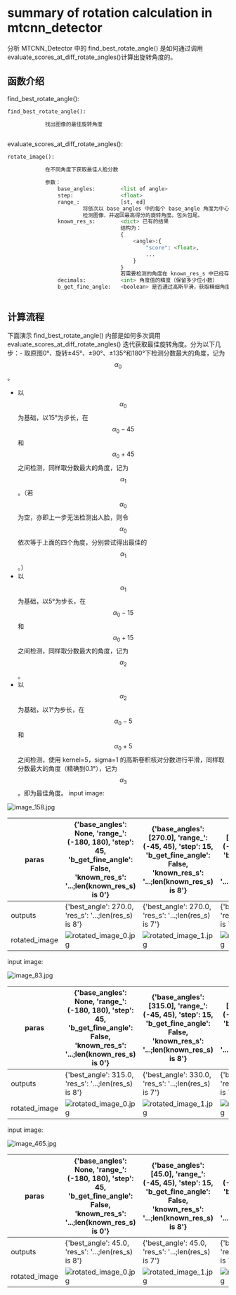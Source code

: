 # summary of rotation calculation in mtcnn_detector

分析 MTCNN_Detector 中的 find_best_rotate_angle() 是如何通过调用 evaluate_scores_at_diff_rotate_angles()计算出旋转角度的。

## 函数介绍

find_best_rotate_angle():

```python
find_best_rotate_angle():

            找出图像的最佳旋转角度
        
```

evaluate_scores_at_diff_rotate_angles():

```python
rotate_image():

            在不同角度下获取最佳人脸分数

            参数：
                base_angles:        <list of angle>
                step:               <float>
                range_:             [st, ed]
                        将依次以 base_angles 中的每个 base_angle 角度为中心，按照step的步长，在base_angle+range_[0]到range_+range[1]的范围内，
                        检测图像，并返回最高得分的旋转角度。包头包尾。
                known_res_s:        <dict> 已有的结果
                                    结构为：
                                    {
                                        <angle>:{
                                            "score": <float>,
                                            ...
                                        }
                                    }
                                    若需要检测的角度在 known_res_s 中已经存在，则直接返回其中的结果，实现加速。
                decimals:           <int> 角度值的精度（保留多少位小数）
                b_get_fine_angle:   <boolean> 是否通过高斯平滑，获取精细角度
        
```

## 计算流程

下面演示 find_best_rotate_angle() 内部是如何多次调用 evaluate_scores_at_diff_rotate_angles() 迭代获取最佳旋转角度。分为以下几步：- 取原图0°、旋转±45°、±90°、±135°和180°下检测分数最大的角度，记为$$\alpha_{0}$$。
- 以$$\alpha_{0}$$为基础，以15°为步长，在$$\alpha_{0}-45$$和$$\alpha_{0}+45$$之间检测，同样取分数最大的角度，记为$$\alpha_{1}$$。（若$$\alpha_{0}$$为空，亦即上一步无法检测出人脸，则令$$\alpha_{0}$$依次等于上面的四个角度，分别尝试得出最佳的$$\alpha_{1}$$。）
- 以$$\alpha_{1}$$为基础，以5°为步长，在$$\alpha_{0}-15$$和$$\alpha_{0}+15$$之间检测，同样取分数最大的角度，记为$$\alpha_{2}$$。
- 以$$\alpha_{2}$$为基础，以1°为步长，在$$\alpha_{0}-5$$和$$\alpha_{0}+5$$之间检测，使用 kernel=5，sigma=1 的高斯卷积核对分数进行平滑，同样取分数最大的角度（精确到0.1°），记为$$\alpha_{3}$$。即为最佳角度。
input image:

![image_158.jpg](plots/input_image/image_158.jpg)

| paras | {'base_angles': None, 'range_': (-180, 180), 'step': 45, 'b_get_fine_angle': False, 'known_res_s': '...;len(known_res_s) is 0'} | {'base_angles': [270.0], 'range_': (-45, 45), 'step': 15, 'b_get_fine_angle': False, 'known_res_s': '...;len(known_res_s) is 8'} | {'base_angles': [270.0], 'range_': (-15, 15), 'step': 5, 'b_get_fine_angle': False, 'known_res_s': '...;len(known_res_s) is 12'} | {'base_angles': [270.0], 'range_': (-5, 5), 'step': 1, 'b_get_fine_angle': True, 'known_res_s': '...;len(known_res_s) is 16'} |
| --- | --- | --- | --- | --- |
| outputs | {'best_angle': 270.0, 'res_s': '...;len(res_s) is 8'} | {'best_angle': 270.0, 'res_s': '...;len(res_s) is 7'} | {'best_angle': 270.0, 'res_s': '...;len(res_s) is 7'} | {'best_angle': 269.0, 'res_s': '...;len(res_s) is 11'} |
| rotated_image | ![rotated_image_0.jpg](plots/rotate_of_image_158.jpg/rotated_image_0.jpg) | ![rotated_image_1.jpg](plots/rotate_of_image_158.jpg/rotated_image_1.jpg) | ![rotated_image_2.jpg](plots/rotate_of_image_158.jpg/rotated_image_2.jpg) | ![rotated_image_3.jpg](plots/rotate_of_image_158.jpg/rotated_image_3.jpg) |


input image:

![image_83.jpg](plots/input_image/image_83.jpg)

| paras | {'base_angles': None, 'range_': (-180, 180), 'step': 45, 'b_get_fine_angle': False, 'known_res_s': '...;len(known_res_s) is 0'} | {'base_angles': [315.0], 'range_': (-45, 45), 'step': 15, 'b_get_fine_angle': False, 'known_res_s': '...;len(known_res_s) is 8'} | {'base_angles': [330.0], 'range_': (-15, 15), 'step': 5, 'b_get_fine_angle': False, 'known_res_s': '...;len(known_res_s) is 12'} | {'base_angles': [330.0], 'range_': (-5, 5), 'step': 1, 'b_get_fine_angle': True, 'known_res_s': '...;len(known_res_s) is 16'} |
| --- | --- | --- | --- | --- |
| outputs | {'best_angle': 315.0, 'res_s': '...;len(res_s) is 8'} | {'best_angle': 330.0, 'res_s': '...;len(res_s) is 7'} | {'best_angle': 330.0, 'res_s': '...;len(res_s) is 7'} | {'best_angle': 329.2, 'res_s': '...;len(res_s) is 11'} |
| rotated_image | ![rotated_image_0.jpg](plots/rotate_of_image_83.jpg/rotated_image_0.jpg) | ![rotated_image_1.jpg](plots/rotate_of_image_83.jpg/rotated_image_1.jpg) | ![rotated_image_2.jpg](plots/rotate_of_image_83.jpg/rotated_image_2.jpg) | ![rotated_image_3.jpg](plots/rotate_of_image_83.jpg/rotated_image_3.jpg) |


input image:

![image_465.jpg](plots/input_image/image_465.jpg)

| paras | {'base_angles': None, 'range_': (-180, 180), 'step': 45, 'b_get_fine_angle': False, 'known_res_s': '...;len(known_res_s) is 0'} | {'base_angles': [45.0], 'range_': (-45, 45), 'step': 15, 'b_get_fine_angle': False, 'known_res_s': '...;len(known_res_s) is 8'} | {'base_angles': [45.0], 'range_': (-15, 15), 'step': 5, 'b_get_fine_angle': False, 'known_res_s': '...;len(known_res_s) is 12'} | {'base_angles': [40.0], 'range_': (-5, 5), 'step': 1, 'b_get_fine_angle': True, 'known_res_s': '...;len(known_res_s) is 16'} |
| --- | --- | --- | --- | --- |
| outputs | {'best_angle': 45.0, 'res_s': '...;len(res_s) is 8'} | {'best_angle': 45.0, 'res_s': '...;len(res_s) is 7'} | {'best_angle': 40.0, 'res_s': '...;len(res_s) is 7'} | {'best_angle': 35.2, 'res_s': '...;len(res_s) is 11'} |
| rotated_image | ![rotated_image_0.jpg](plots/rotate_of_image_465.jpg/rotated_image_0.jpg) | ![rotated_image_1.jpg](plots/rotate_of_image_465.jpg/rotated_image_1.jpg) | ![rotated_image_2.jpg](plots/rotate_of_image_465.jpg/rotated_image_2.jpg) | ![rotated_image_3.jpg](plots/rotate_of_image_465.jpg/rotated_image_3.jpg) |



